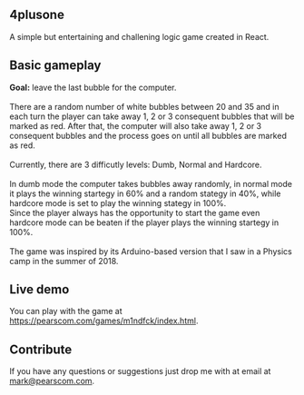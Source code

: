 ## 4plusone

A simple but entertaining and challening logic game created in React.

## Basic gameplay
<b>Goal:</b> leave the last bubble for the computer.<br><br>
There are a random number of white bubbles between 20 and 35 and in each turn the player can take away 1, 2 or 3 consequent bubbles that will be marked as red. After that, the computer will also take away 1, 2 or 3 consequent bubbles and the process goes on until all bubbles are marked as red.<br><br>
Currently, there are 3 difficutly levels: Dumb, Normal and Hardcore.<br><br>
In dumb mode the computer takes bubbles away randomly, in normal mode it plays the winning startegy in 60% and a random stategy in 40%, while hardcore mode is set to play the winning stategy in 100%.<br>
Since the player always has the opportunity to start the game even hardcore mode can be beaten if the player plays the winning startegy in 100%.
<br><br>
The game was inspired by its Arduino-based version that I saw in a Physics camp in the summer
of 2018.

## Live demo
You can play with the game at <a href='https://pearscom.com/games/m1ndfck/index.html'>https://pearscom.com/games/m1ndfck/index.html</a>.

## Contribute
If you have any questions or suggestions just drop me with at email at <a href='mailto:mark@pearscom.com'>mark@pearscom.com</a>.
